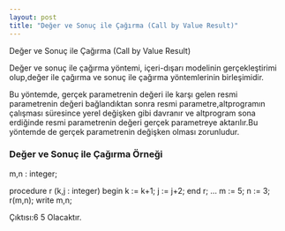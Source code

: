 ```yaml
---
layout: post
title: "Değer ve Sonuç ile Çağırma (Call by Value Result)"
---
```


Değer ve Sonuç ile Çağırma (Call by Value Result)

Değer ve sonuç ile çağırma yöntemi, içeri-dışarı modelinin gerçekleştirimi olup,değer ile çağırma ve sonuç ile çağırma yöntemlerinin birleşimidir.

Bu yöntemde, gerçek parametrenin değeri ile karşı gelen resmi parametrenin değeri bağlandıktan sonra resmi parametre,altprogramın çalışması süresince yerel değişken gibi davranır ve altprogram sona erdiğinde resmi parametrenin değeri
gerçek parametreye aktarılır.Bu yöntemde de gerçek parametrenin değişken olması zorunludur.



### Değer ve Sonuç ile Çağırma Örneği

m,n : integer;

procedure r (k,j : integer)
begin
k := k+1;
j := j+2;
end r;
…
m := 5;
n := 3;
r(m,n);
write m,n;

Çıktısı:6 5 Olacaktır.